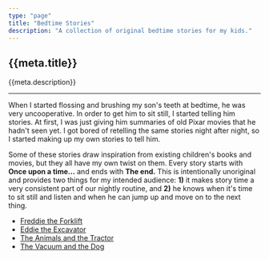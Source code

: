 ```yaml
---
type: "page"
title: "Bedtime Stories"
description: "A collection of original bedtime stories for my kids."
---
```


## {{meta.title}}

{{meta.description}}

---

When I started flossing and brushing my son's teeth at bedtime, he was very uncooperative. In order to get him to sit still, I started telling him stories. At first, I was just giving him summaries of old Pixar movies that he hadn't seen yet. I got bored of retelling the same stories night after night, so I started making up my own stories to tell him.

Some of these stories draw inspiration from existing children's books and movies, but they all have my own twist on them. Every story starts with **Once upon a time...** and ends with **The end.** This is intentionally unoriginal and provides two things for my intended audience: **1)** it makes story time a very consistent part of our nightly routine, and **2)** he knows when it's time to sit still and listen and when he can jump up and move on to the next thing.

- [Freddie the Forklift](/bedtime-stories/freddie)
- [Eddie the Excavator](/bedtime-stories/eddie)
- [The Animals and the Tractor](/bedtime-stories/tractor)
- [The Vacuum and the Dog](/bedtime-stories/vacuum)